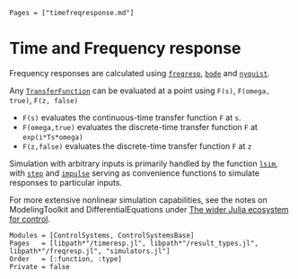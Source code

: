 ```@index
Pages = ["timefreqresponse.md"]
```

# Time and Frequency response

Frequency responses are calculated using [`freqresp`](@ref), [`bode`](@ref) and [`nyquist`](@ref).

Any [`TransferFunction`](@ref) can be evaluated at a point using
`F(s)`, `F(omega, true)`, `F(z, false)`

- `F(s)` evaluates the continuous-time transfer function `F` at `s`.
- `F(omega,true)` evaluates the discrete-time transfer function `F` at `exp(i*Ts*omega)`
- `F(z,false)` evaluates the discrete-time transfer function `F` at `z`

Simulation with arbitrary inputs is primarily handled by the function [`lsim`](@ref), with [`step`](@ref) and [`impulse`](@ref) serving as convenience functions to simulate responses to particular inputs.

For more extensive nonlinear simulation capabilities, see the notes on ModelingToolkit and DifferentialEquations under [The wider Julia ecosystem for control](@ref).

```@autodocs
Modules = [ControlSystems, ControlSystemsBase]
Pages   = [libpath*"/timeresp.jl", libpath*"/result_types.jl", libpath*"/freqresp.jl", "simulators.jl"]
Order   = [:function, :type]
Private = false
```
